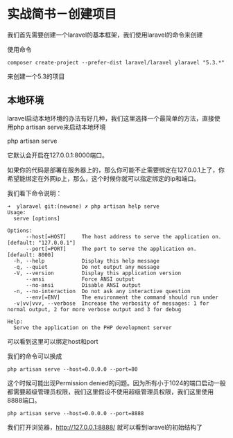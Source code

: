 # 实战简书－创建项目

我们首先需要创建一个laravel的基本框架，我们使用laravel的命令来创建

使用命令
```
composer create-project --prefer-dist laravel/laravel ylaravel "5.3.*"
```

来创建一个5.3的项目

## 本地环境

laravel启动本地环境的办法有好几种，我们这里选择一个最简单的方法，直接使用php artisan serve来启动本地环境

php artisan serve

它默认会开启在127.0.0.1:8000端口。

如果你的代码是部署在服务器上的，那么你可能不止需要绑定在127.0.0.1上了，你希望能绑定在外网ip上，那么，这个时候你就可以指定绑定的ip和端口。

我们看下命令说明：

```
➜  ylaravel git:(newone) ✗ php artisan help serve
Usage:
  serve [options]

Options:
      --host[=HOST]     The host address to serve the application on. [default: "127.0.0.1"]
      --port[=PORT]     The port to serve the application on. [default: 8000]
  -h, --help            Display this help message
  -q, --quiet           Do not output any message
  -V, --version         Display this application version
      --ansi            Force ANSI output
      --no-ansi         Disable ANSI output
  -n, --no-interaction  Do not ask any interactive question
      --env[=ENV]       The environment the command should run under
  -v|vv|vvv, --verbose  Increase the verbosity of messages: 1 for normal output, 2 for more verbose output and 3 for debug

Help:
  Serve the application on the PHP development server
```

可以看到这里可以绑定host和port

我们的命令可以换成

```
php artisan serve --host=0.0.0.0 --port=80
```

这个时候可能出现Permission denied的问题。因为所有小于1024的端口启动一般都需要超级管理员权限，我们这里假设不使用超级管理员权限，我们这里使用8888端口。

```
php artisan serve --host=0.0.0.0 --port=8888
```

我们打开浏览器，http://127.0.0.1:8888/ 就可以看到laravel的初始结构了
